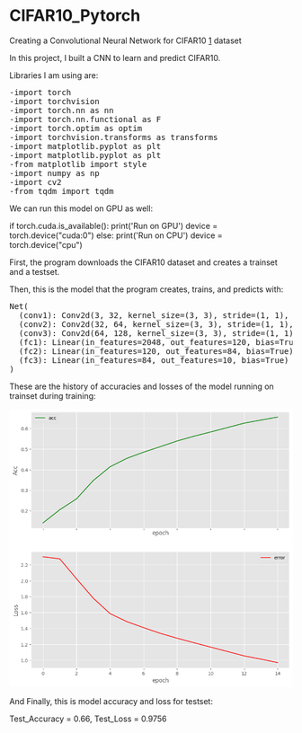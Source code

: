 # CIFAR10_Pytorch
Creating a Convolutional Neural Network for CIFAR10 [1] dataset

In this project, I built a CNN to learn and predict CIFAR10. 

Libraries I am using are:

<pre>
-import torch
-import torchvision
-import torch.nn as nn
-import torch.nn.functional as F
-import torch.optim as optim
-import torchvision.transforms as transforms
-import matplotlib.pyplot as plt 
-import matplotlib.pyplot as plt
-from matplotlib import style
-import numpy as np
-import cv2
-from tqdm import tqdm
</pre>

We can run this model on GPU as well:

if torch.cuda.is_available():
  print('Run on GPU')
  device = torch.device("cuda:0")
else:
  print('Run on CPU')
  device = torch.device("cpu")
  
First, the program downloads the CIFAR10 dataset and creates a trainset and a testset.

Then, this is the model that the program creates, trains, and predicts with:

<pre>
Net(
  (conv1): Conv2d(3, 32, kernel_size=(3, 3), stride=(1, 1), padding=(1, 1))
  (conv2): Conv2d(32, 64, kernel_size=(3, 3), stride=(1, 1), padding=(1, 1))
  (conv3): Conv2d(64, 128, kernel_size=(3, 3), stride=(1, 1), padding=(1, 1))
  (fc1): Linear(in_features=2048, out_features=120, bias=True)
  (fc2): Linear(in_features=120, out_features=84, bias=True)
  (fc3): Linear(in_features=84, out_features=10, bias=True)
)
</pre>

These are the history of accuracies and losses of the model running on trainset during training:

![](acc.png)

And Finally, this is model accuracy and loss for testset:

Test_Accuracy = 0.66, Test_Loss = 0.9756

[1]: https://www.cs.toronto.edu/~kriz/cifar.html
